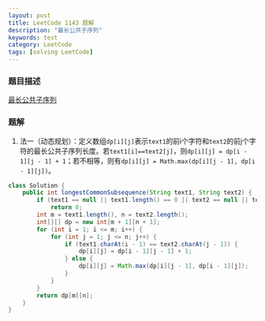 ```yaml
---
layout: post
title: LeetCode 1143 题解
description: "最长公共子序列"
keywords: test
category: LeetCode
tags: [solving LeetCode]
---
```


### 题目描述
[最长公共子序列](https://leetcode-cn.com/problems/longest-common-subsequence/)

### 题解
1. 法一（动态规划）：定义数组`dp[i][j]`表示`text1`的前i个字符和`text2`的前j个字符的最长公共子序列长度。若`text1[i]==text2[j]`，则`dp[i][j] = dp[i - 1][j - 1] + 1`；若不相等，则有`dp[i][j] = Math.max(dp[i][j - 1], dp[i - 1][j])`。
```java
class Solution {
    public int longestCommonSubsequence(String text1, String text2) {
        if (text1 == null || text1.length() == 0 || text2 == null || text2.length() == 0)
            return 0;
        int m = text1.length(), n = text2.length();
        int[][] dp = new int[m + 1][n + 1];
        for (int i = 1; i <= m; i++) {
            for (int j = 1; j <= n; j++) {
                if (text1.charAt(i - 1) == text2.charAt(j - 1)) {
                    dp[i][j] = dp[i - 1][j - 1] + 1;
                } else {
                    dp[i][j] = Math.max(dp[i][j - 1], dp[i - 1][j]);
                }
            }
        }
        return dp[m][n];
    }
}
```